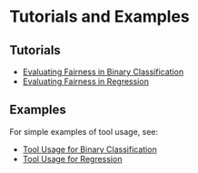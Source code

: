 # Tutorials and Examples

## Tutorials
* [Evaluating Fairness in Binary Classification](https://nbviewer.jupyter.org/github/KenSciResearch/fairMLHealth/blob/master/examples_and_tutorials/Tutorial-EvaluatingFairnessInBinaryClassification.ipynb)
* [Evaluating Fairness in Regression](https://nbviewer.jupyter.org/github/KenSciResearch/fairMLHealth/blob/master/examples_and_tutorials/Tutorial-EvaluatingFairnessInRegression.ipynb)
## Examples
For simple examples of tool usage, see:
* [Tool Usage for Binary Classification](https://nbviewer.jupyter.org/github/KenSciResearch/fairMLHealth/blob/master/examples_and_tutorials/Example-ToolUsage_BinaryClassification.ipynb)
* [Tool Usage for Regression](https://nbviewer.jupyter.org/github/KenSciResearch/fairMLHealth/blob/master/examples_and_tutorials/Example-ToolUsage_Regression.ipynb)

